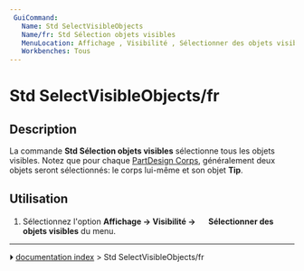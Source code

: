 ```yaml
---
 GuiCommand:
   Name: Std SelectVisibleObjects
   Name/fr: Std Sélection objets visibles
   MenuLocation: Affichage , Visibilité , Sélectionner des objets visibles
   Workbenches: Tous
---
```


# Std SelectVisibleObjects/fr

## Description

La commande **Std Sélection objets visibles** sélectionne tous les objets visibles. Notez que pour chaque [PartDesign Corps](PartDesign_Body/fr.md), généralement deux objets seront sélectionnés: le corps lui-même et son objet **Tip**.



## Utilisation

1.  Sélectionnez l\'option **Affichage → Visibilité → <img src="images/Std_SelectVisibleObjects.svg" width=16px> Sélectionner des objets visibles** du menu.



---
⏵ [documentation index](../README.md) > Std SelectVisibleObjects/fr
